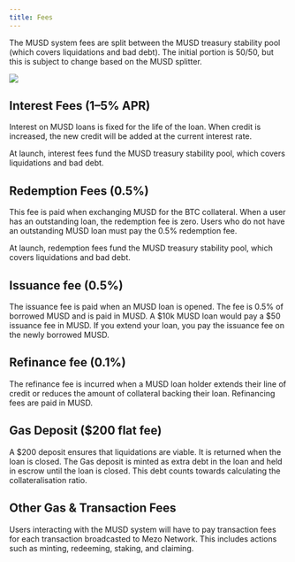 ```yaml
---
title: Fees
---
```


The MUSD system fees are split between the MUSD treasury stability pool (which covers liquidations and bad debt). The initial portion is 50/50, but this is subject to change based on the MUSD splitter. 

![](/docs/images/musd/musd-economy.webp)

## Interest Fees (1–5% APR)

Interest on MUSD loans is fixed for the life of the loan. When credit is increased, the new credit will be added at the current interest rate.

At launch, interest fees fund the MUSD treasury stability pool, which covers liquidations and bad debt.

## Redemption Fees (0.5%)

This fee is paid when exchanging MUSD for the BTC collateral. When a user has an outstanding loan, the redemption fee is zero. Users who do not have an outstanding MUSD loan must pay the 0.5% redemption fee. 

At launch, redemption fees fund the MUSD treasury stability pool, which covers liquidations and bad debt.

## Issuance fee (0.5%)

The issuance fee is paid when an MUSD loan is opened. The fee is 0.5% of borrowed MUSD and is paid in MUSD. A $10k MUSD loan would pay a $50 issuance fee in MUSD. If you extend your loan, you pay the issuance fee on the newly borrowed MUSD.

## Refinance fee (0.1%) 

The refinance fee is incurred when a MUSD loan holder extends their line of credit or reduces the amount of collateral backing their loan. Refinancing fees are paid in MUSD. 

## Gas Deposit ($200 flat fee)

A $200 deposit ensures that liquidations are viable. It is returned when the loan is closed. The Gas deposit is minted as extra debt in the loan and held in escrow until the loan is closed. This debt counts towards calculating the collateralisation ratio.

## Other Gas & Transaction Fees

Users interacting with the MUSD system will have to pay transaction fees for each transaction broadcasted to Mezo Network. This includes actions such as minting, redeeming, staking, and claiming.